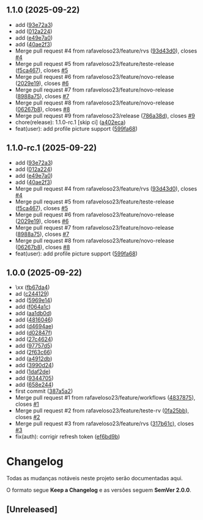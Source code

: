 ## 1.1.0 (2025-09-22)

* add ([93e72a3](https://github.com/rafaveloso23/sematic-versioning/commit/93e72a3))
* add ([012a224](https://github.com/rafaveloso23/sematic-versioning/commit/012a224))
* add ([e49e7a0](https://github.com/rafaveloso23/sematic-versioning/commit/e49e7a0))
* add ([40ae2f3](https://github.com/rafaveloso23/sematic-versioning/commit/40ae2f3))
* Merge pull request #4 from rafaveloso23/feature/rvs ([93d43d0](https://github.com/rafaveloso23/sematic-versioning/commit/93d43d0)), closes [#4](https://github.com/rafaveloso23/sematic-versioning/issues/4)
* Merge pull request #5 from rafaveloso23/feature/teste-release ([f5ca467](https://github.com/rafaveloso23/sematic-versioning/commit/f5ca467)), closes [#5](https://github.com/rafaveloso23/sematic-versioning/issues/5)
* Merge pull request #6 from rafaveloso23/feature/novo-release ([2029e19](https://github.com/rafaveloso23/sematic-versioning/commit/2029e19)), closes [#6](https://github.com/rafaveloso23/sematic-versioning/issues/6)
* Merge pull request #7 from rafaveloso23/feature/novo-release ([8988a75](https://github.com/rafaveloso23/sematic-versioning/commit/8988a75)), closes [#7](https://github.com/rafaveloso23/sematic-versioning/issues/7)
* Merge pull request #8 from rafaveloso23/feature/novo-release ([06267b8](https://github.com/rafaveloso23/sematic-versioning/commit/06267b8)), closes [#8](https://github.com/rafaveloso23/sematic-versioning/issues/8)
* Merge pull request #9 from rafaveloso23/release ([786a38d](https://github.com/rafaveloso23/sematic-versioning/commit/786a38d)), closes [#9](https://github.com/rafaveloso23/sematic-versioning/issues/9)
* chore(release): 1.1.0-rc.1 [skip ci] ([a402eca](https://github.com/rafaveloso23/sematic-versioning/commit/a402eca))
* feat(user): add profile picture support ([599fa68](https://github.com/rafaveloso23/sematic-versioning/commit/599fa68))

## 1.1.0-rc.1 (2025-09-22)

* add ([93e72a3](https://github.com/rafaveloso23/sematic-versioning/commit/93e72a3))
* add ([012a224](https://github.com/rafaveloso23/sematic-versioning/commit/012a224))
* add ([e49e7a0](https://github.com/rafaveloso23/sematic-versioning/commit/e49e7a0))
* add ([40ae2f3](https://github.com/rafaveloso23/sematic-versioning/commit/40ae2f3))
* Merge pull request #4 from rafaveloso23/feature/rvs ([93d43d0](https://github.com/rafaveloso23/sematic-versioning/commit/93d43d0)), closes [#4](https://github.com/rafaveloso23/sematic-versioning/issues/4)
* Merge pull request #5 from rafaveloso23/feature/teste-release ([f5ca467](https://github.com/rafaveloso23/sematic-versioning/commit/f5ca467)), closes [#5](https://github.com/rafaveloso23/sematic-versioning/issues/5)
* Merge pull request #6 from rafaveloso23/feature/novo-release ([2029e19](https://github.com/rafaveloso23/sematic-versioning/commit/2029e19)), closes [#6](https://github.com/rafaveloso23/sematic-versioning/issues/6)
* Merge pull request #7 from rafaveloso23/feature/novo-release ([8988a75](https://github.com/rafaveloso23/sematic-versioning/commit/8988a75)), closes [#7](https://github.com/rafaveloso23/sematic-versioning/issues/7)
* Merge pull request #8 from rafaveloso23/feature/novo-release ([06267b8](https://github.com/rafaveloso23/sematic-versioning/commit/06267b8)), closes [#8](https://github.com/rafaveloso23/sematic-versioning/issues/8)
* feat(user): add profile picture support ([599fa68](https://github.com/rafaveloso23/sematic-versioning/commit/599fa68))

## 1.0.0 (2025-09-22)

* \xx ([fb67da4](https://github.com/rafaveloso23/sematic-versioning/commit/fb67da4))
* ad ([c244129](https://github.com/rafaveloso23/sematic-versioning/commit/c244129))
* add ([5969e14](https://github.com/rafaveloso23/sematic-versioning/commit/5969e14))
* add ([f064a1c](https://github.com/rafaveloso23/sematic-versioning/commit/f064a1c))
* add ([aa1db0d](https://github.com/rafaveloso23/sematic-versioning/commit/aa1db0d))
* add ([4816046](https://github.com/rafaveloso23/sematic-versioning/commit/4816046))
* add ([d4694ae](https://github.com/rafaveloso23/sematic-versioning/commit/d4694ae))
* add ([d02847f](https://github.com/rafaveloso23/sematic-versioning/commit/d02847f))
* add ([27c4624](https://github.com/rafaveloso23/sematic-versioning/commit/27c4624))
* add ([97757d5](https://github.com/rafaveloso23/sematic-versioning/commit/97757d5))
* add ([2f63c66](https://github.com/rafaveloso23/sematic-versioning/commit/2f63c66))
* add ([a4912db](https://github.com/rafaveloso23/sematic-versioning/commit/a4912db))
* add ([3990d24](https://github.com/rafaveloso23/sematic-versioning/commit/3990d24))
* add ([1daf2de](https://github.com/rafaveloso23/sematic-versioning/commit/1daf2de))
* add ([9344705](https://github.com/rafaveloso23/sematic-versioning/commit/9344705))
* add ([658e244](https://github.com/rafaveloso23/sematic-versioning/commit/658e244))
* first commit ([387a5a2](https://github.com/rafaveloso23/sematic-versioning/commit/387a5a2))
* Merge pull request #1 from rafaveloso23/feature/workflows ([4837875](https://github.com/rafaveloso23/sematic-versioning/commit/4837875)), closes [#1](https://github.com/rafaveloso23/sematic-versioning/issues/1)
* Merge pull request #2 from rafaveloso23/feature/teste-rv ([0fa25bb](https://github.com/rafaveloso23/sematic-versioning/commit/0fa25bb)), closes [#2](https://github.com/rafaveloso23/sematic-versioning/issues/2)
* Merge pull request #3 from rafaveloso23/feature/rvs ([317b61c](https://github.com/rafaveloso23/sematic-versioning/commit/317b61c)), closes [#3](https://github.com/rafaveloso23/sematic-versioning/issues/3)
* fix(auth): corrigir refresh token ([ef6bd9b](https://github.com/rafaveloso23/sematic-versioning/commit/ef6bd9b))

# Changelog
Todas as mudanças notáveis neste projeto serão documentadas aqui.

O formato segue **Keep a Changelog** e as versões seguem **SemVer 2.0.0**.

## [Unreleased]

<!-- As próximas entradas serão geradas automaticamente pelo semantic-release. -->
